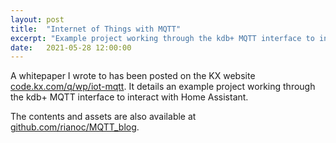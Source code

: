 ```yaml
---
layout: post
title:  "Internet of Things with MQTT"
excerpt: "Example project working through the kdb+ MQTT interface to interact with Home Assistant"
date:   2021-05-28 12:00:00
---
```


A whitepaper I wrote to has been posted on the KX website [code.kx.com/q/wp/iot-mqtt](https://code.kx.com/q/wp/iot-mqtt/).
It details an example project working through the kdb+ MQTT interface to interact with Home Assistant.

The contents and assets are also available at [github.com/rianoc/MQTT_blog](https://github.com/rianoc/MQTT_blog).
